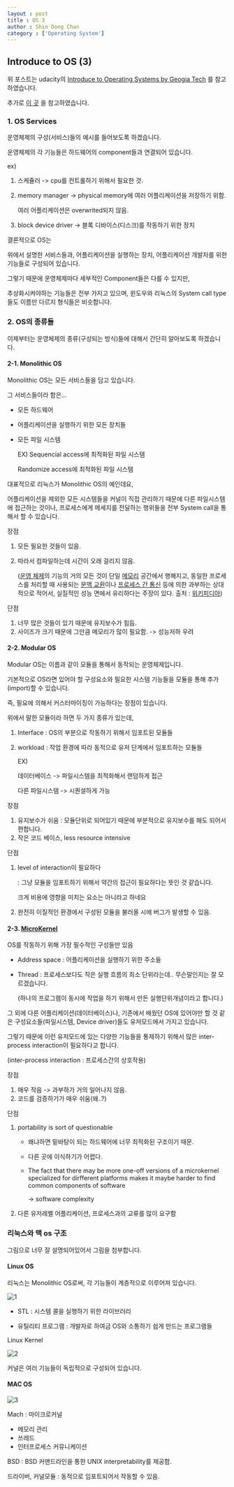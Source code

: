 ```yaml
---
layout : post
title : OS 3
author : Shin Dong Chan
category : ['Operating System']
---
```

## Introduce to OS (3)

위 포스트는 udacity의 [Introduce to Operating Systems by Geogia Tech](https://www.udacity.com/course/introduction-to-operating-systems--ud923) 를 참고하였습니다.

추가로 [이 곳](https://medium.com/pocs/%EB%A6%AC%EB%88%85%EC%8A%A4-%EC%BB%A4%EB%84%90-%EC%9A%B4%EC%98%81%EC%B2%B4%EC%A0%9C-%EA%B0%95%EC%9D%98%EB%85%B8%ED%8A%B8-1-d36d6c961566) 을 참고하였습니다.



### 1. OS Services

운영체제의 구성(서비스)들의 예시를 들어보도록 하겠습니다.

운영체제의 각 기능들은 하드웨어의 component들과 연결되어 있습니다.

ex)

1. 스케쥴러 -> cpu를 컨트롤하기 위해서 필요한 것.

2. memory manager -> physical memory에 여러 어플리케이션을 저장하기 위함.

   여러 어플리케이션은 overwrited되지 않음.

3. block device driver -> 블록 디바이스(디스크)를 작동하기 위한 장치

결론적으로 OS는

위에서 설명한 서비스들과, 어플리케이션을 실행하는 장치, 어플리케이션 개발자를 위한 기능들로 구성되어 있습니다.

그렇기 때문에 운영체제마다 세부적인 Component들은 다를 수 있지만,

추상화시켜야하는 기능들은 전부 가지고 있으며, 윈도우와 리눅스의 System call type들도 이름만 다르지 형식들은 비슷합니다.

### 2. OS의 종류들

이제부터는 운영체제의 종류(구성되는 방식)들에 대해서 간단히 알아보도록 하겠습니다.

#### 2-1. Monolithic OS

Monolithic OS는 모든 서비스들을 담고 있습니다.

그 서비스들이라 함은...

* 모든 하드웨어

* 어플리케이션을 실행하기 위한 모든 장치들

* 모든 파일 시스템

  EX) Sequencial access에 최적화된 파일 시스템

  Randomize access에 최적화된 파일 시스템

대표적으로 리눅스가 Monolithic OS의 예인데요,

어플리케이션을 제외한 모든 시스템들을 커널이 직접 관리하기 때문에 다른 파일시스템에 접근하는 것이나, 프로세스에게 메세지를 전달하는 행위들을 전부 System call을 통해서 할 수 있습니다.

장점

1. 모든 필요한 것들이 있음.

2. 따라서 컴파일하는데 시간이 오래 걸리지 않음.

   ([운영 체제](https://ko.wikipedia.org/wiki/%EC%9A%B4%EC%98%81_%EC%B2%B4%EC%A0%9C)의 기능의 거의 모든 것이 단일 [메모리](https://ko.wikipedia.org/wiki/%EB%A9%94%EB%AA%A8%EB%A6%AC) 공간에서 행해지고, 동일한 프로세스를 처리할 때 사용되는 [문맥 교환](https://ko.wikipedia.org/wiki/%EB%AC%B8%EB%A7%A5_%EA%B5%90%ED%99%98)이나 [프로세스 간 통신](https://ko.wikipedia.org/wiki/%ED%94%84%EB%A1%9C%EC%84%B8%EC%8A%A4_%EA%B0%84_%ED%86%B5%EC%8B%A0) 등에 의한 과부하는 상대적으로 적어서, 실질적인 성능 면에서 유리하다는 주장이 있다. 출처 : [위키피디아](https://ko.wikipedia.org/wiki/%EB%AA%A8%EB%86%80%EB%A6%AC%EC%8B%9D_%EC%BB%A4%EB%84%90))

단점

1. 너무 많은 것들이 있기 때문에 유지보수가 힘듬.
2. 사이즈가 크기 때문에 그만큼 메모리가 많이 필요함. -> 성능저하 우려

#### 2-2. Modular OS

Modular OS는 이름과 같이 모듈을 통해서 동작되는 운영체제입니다.

기본적으로 OS라면 있어야 할 구성요소와 필요한 시스템 기능들을 모듈을 통해 추가(import)할 수 있습니다.

즉, 필요에 의해서 커스터마이징이 가능하다는 장점이 있습니다.



위에서 말한 모듈이라 하면 두 가지 종류가 있는데,

1. Interface : OS의 부분으로 작동하기 위해서 임포트된 모듈들

2. workload : 작업 환경에 따라 동적으로 유저 단계에서 임포트하는 모듈들 

   EX)

   데이터베이스 -> 파일시스템을 최적화해서 랜덤하게 접근

   다른 파일시스템 -> 시퀀셜하게 가능



장점

1. 유지보수가 쉬움 : 모듈단위로 되어있기 때문에 부분적으로 유지보수를 해도 되어서 편합니다.
2. 작은 코드 베이스, less resource intensive

단점

1. level of interaction이 필요하다

   : 그냥 모듈을 임포트하기 위해서 약간의 접근이 필요하다는 뜻인 것 같습니다.

   크게 비용에 영향을 미치는 요소는 아니라고 하네요 

2. 완전히 이질적인 환경에서 구성된 모듈을 불러올 시에 버그가 발생할 수 있음.



#### 2-3. [MicroKernel](https://selfish-developer.com/entry/%EB%AA%A8%EB%86%80%EB%A6%AC%EC%8B%9DMonolithic-kernel%EA%B3%BC-%EB%A7%88%EC%9D%B4%ED%81%AC%EB%A1%9CMicro-%EC%BB%A4%EB%84%90)

OS를 작동하기 위해 가장 필수적인 구성들만 있음

* Address space : 어플리케이션을 실행하기 위한 주소들

* Thread : 프로세스보다도 작은 실행 흐름의 최소 단위라는데.. 무슨말인지는 잘 모르겠습니다.

  (하나의 프로그램이 동시에 작업을 하기 위해서 만든 실행단위개념이라고 합니다.)



그 외에 다른 어플리케이션(데이터베이스)나, 기존에서 배웠던 OS에 있어야만 할 것 같은 구성요소들(파일시스템, Device driver)들도 유저모드에서 가지고 있습니다.

그렇기 때문에 이런 유저모드에 있는 다양한 기능들을 통제하기 위해서 많은 inter-process interaction이 필요하다고 합니다.

(inter-process interaction : 프로세스간의 상호작용)



장점

1. 매우 작음 -> 과부하가 거의 일어나지 않음.
2. 코드를 검증하기가 매우 쉬움(왜..?)

단점

1. portability is sort of questionable

   - 왜냐하면 밑바탕이 되는 하드웨어에 너무 최적화된 구조이기 때문.

   - 다른 곳에 이식하기가 어렵다.

   - The fact that there may be more one-off versions of a microkernel specialized for dirfferent platforms makes it maybe harder to find common components of software

     -> software complexity

2. 다른 유저레벨 어플리케이션, 프로세스과의 교류를 많이 요구함



### 리눅스와 맥 os 구조

그림으로 너무 잘 설명되어있어서 그림을 첨부합니다.

#### Linux OS

리눅스는 Monolithic OS로써, 각 기능들이 계층적으로 이루어져 있습니다.

![1](C:\Users\Owner\Desktop\1.PNG)

* STL : 시스템 콜을 실행하기 위한 라이브러리

* 유틸리티 프로그램 : 개발자로 하여금 OS와 소통하기 쉽게 만드는 프로그램들

Linux Kernel

![2](C:\Users\Owner\Desktop\2.png)

커널은 여러 기능들이 독립적으로 구성되어 있습니다.

#### MAC OS

![3](C:\Users\Owner\Desktop\3.png)

Mach : 마이크로커널

- 메모리 관리
- 쓰레드
- 인터프로세스 커뮤니케이션

BSD : BSD 커맨드라인을 통한 UNIX interpretability를 제공함. 

드라이버, 커널모듈 : 동적으로 임포트되어서 작동할 수 있음.